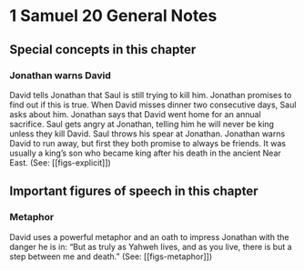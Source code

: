 # 1 Samuel 20 General Notes
## Special concepts in this chapter

### Jonathan warns David
David tells Jonathan that Saul is still trying to kill him. Jonathan promises to find out if this is true. When David misses dinner two consecutive days, Saul asks about him. Jonathan says that David went home for an annual sacrifice. Saul gets angry at Jonathan, telling him he will never be king unless they kill David. Saul throws his spear at Jonathan. Jonathan warns David to run away, but first they both promise to always be friends. It was usually a king’s son who became king after his death in the ancient Near East. (See: [[figs-explicit]])

## Important figures of speech in this chapter

### Metaphor
David uses a powerful metaphor and an oath to impress Jonathan with the danger he is in: “But as truly as Yahweh lives, and as you live, there is but a step between me and death.” (See: [[figs-metaphor]])